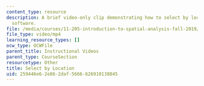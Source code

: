 ```yaml
---
content_type: resource
description: A brief video-only clip demonstrating how to select by location in ArcGIS
  software.
file: /media/courses/11-205-introduction-to-spatial-analysis-fall-2019/259446e62e862daf5666626910138845_MIT11_205F19_select_by_location.mp4
file_type: video/mp4
learning_resource_types: []
ocw_type: OCWFile
parent_title: Instructional Videos
parent_type: CourseSection
resourcetype: Other
title: Select by Location
uid: 259446e6-2e86-2daf-5666-626910138845
---
```

